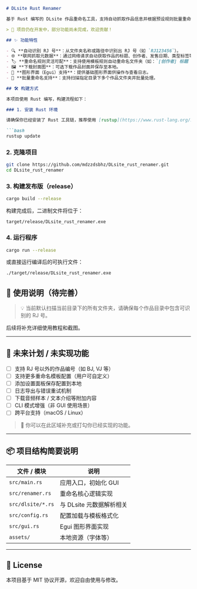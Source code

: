
````md
# DLsite Rust Renamer

基于 Rust 编写的 DLsite 作品重命名工具，支持自动抓取作品信息并根据预设规则批量重命名本地文件夹，适用于 Windows 平台。

> 🚧 项目仍在开发中，部分功能尚未完成，欢迎贡献！

## ✨ 功能特性

- 🔍 **自动识别 RJ 号**：从文件夹名称或路径中识别出 RJ 号（如 `RJ123456`）。
- 🌐 **联网抓取元数据**：通过网络请求自动获取作品的标题、创作者、发售日期、类型标签等信息。
- 🏷️ **重命名规则灵活可配**：支持使用模板规则自动重命名文件夹（如：`[创作者] 标题 (RJ123456)`）。
- 🖼️ **下载封面图**：可选下载作品封面并保存至本地。
- 🧪 **图形界面（Egui）支持**：提供基础图形界面供操作与查看日志。
- 📁 **批量重命名支持**：支持扫描指定目录下多个作品文件夹并批量处理。

## 🛠️ 构建方式

本项目使用 Rust 编写，构建流程如下：

### 1. 安装 Rust 环境

请确保你已经安装了 Rust 工具链，推荐使用 [rustup](https://www.rust-lang.org/zh-CN/tools/install)。

```bash
rustup update
````

### 2. 克隆项目

```bash
git clone https://github.com/mdzzdsbhz/DLsite_rust_renamer.git
cd DLsite_rust_renamer
```

### 3. 构建发布版（release）

```bash
cargo build --release
```

构建完成后，二进制文件将位于：

```
target/release/DLsite_rust_renamer.exe
```

### 4. 运行程序

```bash
cargo run --release
```

或直接运行编译后的可执行文件：

```bash
./target/release/DLsite_rust_renamer.exe
```

## 🧩 使用说明（待完善）

> 💡 当前默认扫描当前目录下的所有文件夹，请确保每个作品目录中包含可识别的 RJ 号。

后续将补充详细使用教程和截图。

---

## 🚧 未来计划 / 未实现功能

* [ ] 支持 RJ 号以外的作品编号（如 BJ, VJ 等）
* [ ] 支持更多重命名模板配置（用户可自定义）
* [ ] 添加设置面板保存配置到本地
* [ ] 日志导出与错误重试机制
* [ ] 下载音频样本 / 文本介绍等附加内容
* [ ] CLI 模式增强（非 GUI 使用场景）
* [ ] 跨平台支持（macOS / Linux）

> 🔧 你可以在此区域补充或打勾你已经实现的功能。

---

## 📦 项目结构简要说明

| 文件 / 模块           | 说明               |
| ----------------- | ---------------- |
| `src/main.rs`     | 应用入口，初始化 GUI     |
| `src/renamer.rs`  | 重命名核心逻辑实现        |
| `src/dlsite/*.rs` | 与 DLsite 元数据解析相关 |
| `src/config.rs`   | 配置加载与模板格式化       |
| `src/gui.rs`      | Egui 图形界面实现      |
| `assets/`         | 本地资源（字体等）        |

---

## 📄 License

本项目基于 MIT 协议开源，欢迎自由使用与修改。

